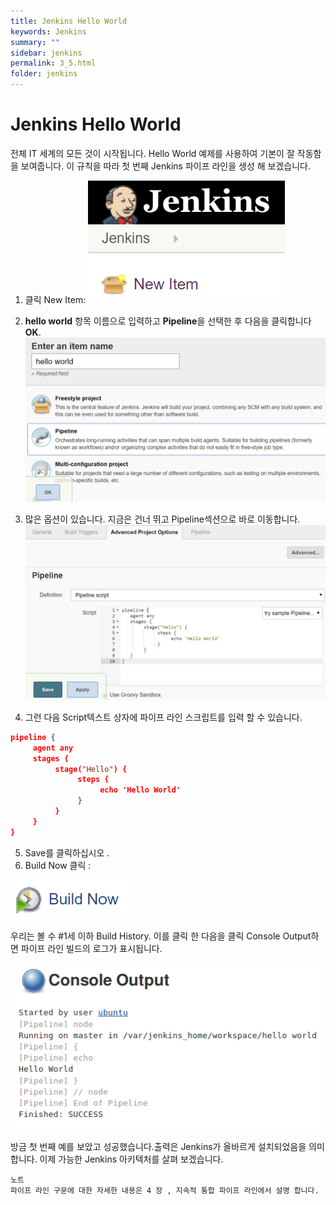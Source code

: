 ```yaml
---
title: Jenkins Hello World
keywords: Jenkins
summary: ""
sidebar: jenkins
permalink: 3_5.html
folder: jenkins
---
```


# Jenkins Hello World

전체 IT 세계의 모든 것이 시작됩니다. Hello World 예제를 사용하여 기본이 잘 작동함을 보여줍니다. 이 규칙을 따라 첫 번째 Jenkins 파이프 라인을 생성 해 보겠습니다.

1. 클릭 New Item:
![](./asserts/3_5_1.png)

2. **hello world** 항목 이름으로 입력하고 **Pipeline**을 선택한 후 다음을 클릭합니다 **OK**.
![](./asserts/3_5_2.png)

3. 많은 옵션이 있습니다. 지금은 건너 뛰고 Pipeline섹션으로 바로 이동합니다.
![](./asserts/3_5_3.png)

4. 그런 다음 Script텍스트 상자에 파이프 라인 스크립트를 입력 할 수 있습니다.

```json
pipeline {
     agent any
     stages {
          stage("Hello") {
               steps {
                    echo 'Hello World'
               }
          }
     }
}
```

5. Save를 클릭하십시오 .
6. Build Now 클릭 :

![](./asserts/3_5_3_1.png)

우리는 볼 수 #1세 이하 Build History. 이를 클릭 한 다음을 클릭 Console Output하면 파이프 라인 빌드의 로그가 표시됩니다.

![](./asserts/3_5_4.png)


방금 첫 번째 예를 보았고 성공했습니다.출력은 Jenkins가 올바르게 설치되었음을 의미합니다. 이제 가능한 Jenkins 아키텍처를 살펴 보겠습니다.

```
노트
파이프 라인 구문에 대한 자세한 내용은 4 장 , 지속적 통합 파이프 라인에서 설명 합니다.
```